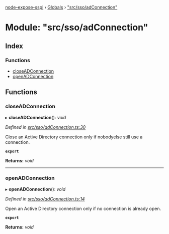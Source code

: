 [node-expose-sspi](../README.md) › [Globals](../globals.md) › ["src/sso/adConnection"](_src_sso_adconnection_.md)

# Module: "src/sso/adConnection"

## Index

### Functions

* [closeADConnection](_src_sso_adconnection_.md#closeadconnection)
* [openADConnection](_src_sso_adconnection_.md#openadconnection)

## Functions

###  closeADConnection

▸ **closeADConnection**(): *void*

*Defined in [src/sso/adConnection.ts:30](https://github.com/jlguenego/node-expose-sspi/blob/c77a3a8/src/sso/adConnection.ts#L30)*

Close an Active Directory connection only if nobodyelse still use a connection.

**`export`** 

**Returns:** *void*

___

###  openADConnection

▸ **openADConnection**(): *void*

*Defined in [src/sso/adConnection.ts:14](https://github.com/jlguenego/node-expose-sspi/blob/c77a3a8/src/sso/adConnection.ts#L14)*

Open an Active Directory connection only if no connection is already open.

**`export`** 

**Returns:** *void*
